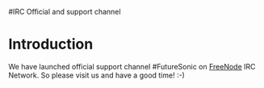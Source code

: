 #IRC Official and support channel

# Introduction #

We have launched official support channel #FutureSonic on [FreeNode](irc://irc.freenode.net/futuresonic) IRC Network. So please visit us and have a good time! :-)